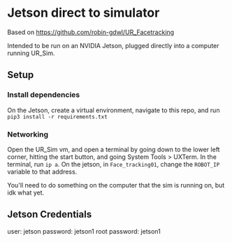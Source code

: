 # Jetson direct to simulator

Based on https://github.com/robin-gdwl/UR_Facetracking

Intended to be run on an NVIDIA Jetson, plugged directly into a computer running UR_Sim.

## Setup

### Install dependencies
On the Jetson, create a virtual environment, navigate to this repo, and run `pip3 install -r requirements.txt`

### Networking
Open the UR_Sim vm, and open a terminal by going down to the lower left corner, hitting the start button, and going System Tools > UXTerm. In the terminal, run `ip a`. On the
jetson, in `Face_tracking01`, change the `ROBOT_IP` variable to that address.

You'll need to do something on the computer that the sim is running on, but idk what yet.

## Jetson Credentials
user: jetson
password: jetson1
root password: jetson1
